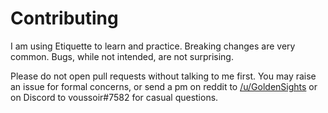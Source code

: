 Contributing
============

I am using Etiquette to learn and practice. Breaking changes are very common. Bugs, while not intended, are not surprising.

Please do not open pull requests without talking to me first. You may raise an issue for formal concerns, or send a pm on reddit to [/u/GoldenSights](https://reddit.com/u/GoldenSights) or on Discord to voussoir#7582 for casual questions.

